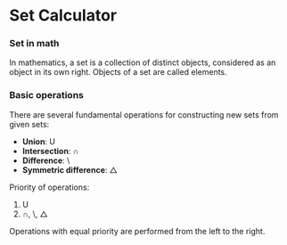 # Set Calculator

### Set in math

In mathematics, a set is a collection of distinct objects, considered as an object in its own right. Objects of a set are called elements.

### Basic operations

There are several fundamental operations for constructing new sets from given sets:

- **Union**: U
- **Intersection**: ∩
- **Difference**: \\
- **Symmetric difference**: △

Priority of operations:
1. U
2. ∩, \\, △

Operations with equal priority are performed from the left to the right.